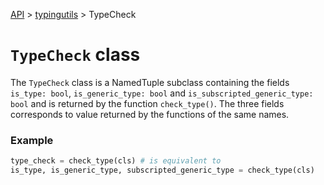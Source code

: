 [API](/docs/api.md) > [typingutils](/docs/api/typingutils/typingutils.md) > TypeCheck

# `TypeCheck` class

The `TypeCheck` class is a NamedTuple subclass containing the fields `is_type: bool`, `is_generic_type: bool` and `is_subscripted_generic_type: bool` and is returned by the function `check_type()`. The three fields  corresponds to value returned by the functions of the same names.


### Example
```python
type_check = check_type(cls) # is equivalent to
is_type, is_generic_type, subscripted_generic_type = check_type(cls)
```